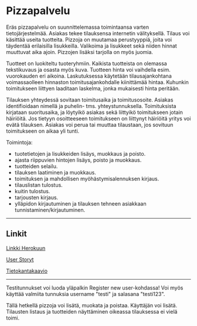 # Pizzapalvelu

Eräs pizzapalvelu on suunnittelemassa toimintaansa varten tietojärjestelmää. Asiakas tekee tilauksensa internetin välityksellä. Tilaus voi käsittää useita tuotteita. Pizzoja on muutamaa perustyyppiä, joita voi täydentää erilaisilla lisukkeilla. Valikoima ja lisukkeet sekä niiden hinnat muuttuvat aika ajoin. Pizzojen lisäksi tarjolla on myös juomia. 

Tuotteet on luokiteltu tuoteryhmiin. Kaikista tuotteista on olemassa tekstikuvaus ja osasta myös kuva. Tuotteen hinta voi vaihdella esim. vuorokauden eri aikoina. Laskutuksessa käytetään tilausajankohtana voimassaolleen hinnaston toimitusajankohdalle kiinittämää hintaa. Kuhunkin toimitukseen liittyen laaditaan laskelma, jonka mukaisesti hinta peritään.

Tilauksen yhteydessä sovitaan toimitusaika ja toimitusosoite. Asiakas identifioidaan nimellä ja puhelin- tms. yhteystunnuksella. Toimituksista kirjataan suoritusaika, ja löytyikö asiakas sekä liittyikö toimitukseen jotain häiriöitä. Jos tietyyn osoitteeseen toimitukseen on liittynyt häiriöitä yritys voi evätä tilauksen. Asiakas voi perua tai muuttaa tilaustaan, jos sovituun toimitukseen on aikaa yli tunti.

Toimintoja:
* tuotetietojen ja lisukkeiden lisäys, muokkaus ja poisto.
* ajasta riippuvien hintojen lisäys, poisto ja muokkaus.
* tuotteiden selailu.
* tilauksen laatiminen ja muokkaus.
* toimituksen ja mahdollisen myöhästymisalennuksen kirjaus.
* tilauslistan tulostus.
* kuitin tulostus.
* tarjousten kirjaus.
* ylläpidon kirjautuminen ja tilauksen tehneen asiakkaan tunnistaminen/kirjautuminen.

***

## Linkit 

[Linkki Herokuun](https://pizzapalvelu.herokuapp.com)


[User Storyt](/documentation/user_stories)


[Tietokantakaavio](/documentation/Tietokantakaavio.png)

***

Testitunnukset voi luoda yläpalkin Register new user-kohdassa! 
Voi myös käyttää valmiita tunnuksia username "testi" ja salasana "testi123".

Tällä hetkellä pizzoja voi lisätä, muokata ja poistaa.
Käyttäjän voi lisätä. Tilausten listaus ja tuotteiden näyttäminen oikeassa tilauksessa ei vielä 
toimi.   
